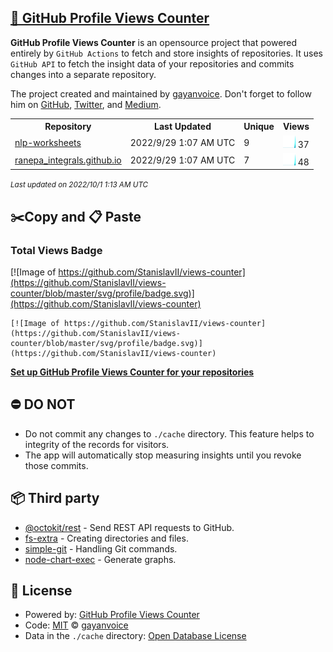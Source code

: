 ## [🚀 GitHub Profile Views Counter](https://github.com/gayanvoice/github-profile-views-counter)
**GitHub Profile Views Counter** is an opensource project that powered entirely by  `GitHub Actions` to fetch and store insights of repositories.
It uses `GitHub API` to fetch the insight data of your repositories and commits changes into a separate repository.

The project created and maintained by [gayanvoice](https://github.com/gayanvoice). Don't forget to follow him on [GitHub](https://github.com/gayanvoice), [Twitter](https://twitter.com/gayanvoice), and [Medium](https://gayanvoice.medium.com/).

<table>
	<tr>
		<th>
			Repository
		</th>
		<th>
			Last Updated
		</th>
		<th>
			Unique
		</th>
		<th>
			Views
		</th>
	</tr>
	<tr>
		<td>
			<a href="https://github.com/StanislavII/views-counter/tree/master/readme/522233014/year.md">
				nlp-worksheets
			</a>
		</td>
		<td>
			2022/9/29 1:07 AM UTC
		</td>
		<td>
			9
		</td>
		<td>
			<img alt="Response time graph" src="https://github.com/StanislavII/views-counter/raw/master/graph/522233014/small/year.png" height="20"> 37
		</td>
	</tr>
	<tr>
		<td>
			<a href="https://github.com/StanislavII/views-counter/tree/master/readme/239823844/year.md">
				ranepa_integrals.github.io
			</a>
		</td>
		<td>
			2022/9/29 1:07 AM UTC
		</td>
		<td>
			7
		</td>
		<td>
			<img alt="Response time graph" src="https://github.com/StanislavII/views-counter/raw/master/graph/239823844/small/year.png" height="20"> 48
		</td>
	</tr>
</table>

<small><i>Last updated on 2022/10/1 1:13 AM UTC</i></small>

## ✂️Copy and 📋 Paste
### Total Views Badge
[![Image of https://github.com/StanislavII/views-counter](https://github.com/StanislavII/views-counter/blob/master/svg/profile/badge.svg)](https://github.com/StanislavII/views-counter)

```readme
[![Image of https://github.com/StanislavII/views-counter](https://github.com/StanislavII/views-counter/blob/master/svg/profile/badge.svg)](https://github.com/StanislavII/views-counter)
```
[**Set up GitHub Profile Views Counter for your repositories**](https://github.com/gayanvoice/github-profile-views-counter)
## ⛔ DO NOT
- Do not commit any changes to `./cache` directory. This feature helps to integrity of the records for visitors.
- The app will automatically stop measuring insights until you revoke those commits.
## 📦 Third party

- [@octokit/rest](https://www.npmjs.com/package/@octokit/rest) - Send REST API requests to GitHub.
- [fs-extra](https://www.npmjs.com/package/fs-extra) - Creating directories and files.
- [simple-git](https://www.npmjs.com/package/simple-git) - Handling Git commands.
- [node-chart-exec](https://www.npmjs.com/package/node-chart-exec) - Generate graphs.
## 📄 License
- Powered by: [GitHub Profile Views Counter](https://github.com/gayanvoice/github-profile-views-counter)
- Code: [MIT](./LICENSE) © [gayanvoice](https://github.com/gayanvoice)
- Data in the `./cache` directory: [Open Database License](https://opendatacommons.org/licenses/odbl/1-0/)